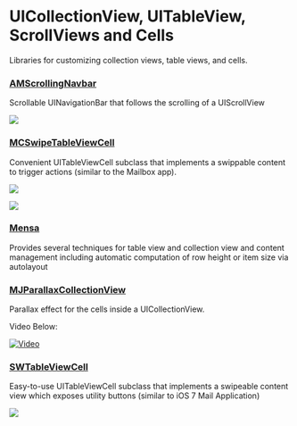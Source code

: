 # UICollectionView, UITableView, ScrollViews and Cells

Libraries for customizing collection views, table views, and cells.

### [AMScrollingNavbar](https://github.com/andreamazz/AMScrollingNavbar)
Scrollable UINavigationBar that follows the scrolling of a UIScrollView

![](https://raw.githubusercontent.com/andreamazz/AMScrollingNavbar/master/screenshot.gif)

### [MCSwipeTableViewCell](https://github.com/alikaragoz/MCSwipeTableViewCell)
Convenient UITableViewCell subclass that implements a swippable content to trigger actions (similar to the Mailbox app).

![](https://raw.github.com/alikaragoz/MCSwipeTableViewCell/master/github-assets/mcswipe-exit.gif)

![](https://raw.github.com/alikaragoz/MCSwipeTableViewCell/master/github-assets/mcswipe-switch.gif)

### [Mensa](https://github.com/jordanekay/Mensa)
Provides several techniques for table view and collection view and content management including automatic computation of row height or item size via autolayout

### [MJParallaxCollectionView](https://github.com/mayuur/MJParallaxCollectionView)
Parallax effect for the cells inside a UICollectionView. 

Video Below:

[![Video](https://raw.githubusercontent.com/mayuur/MJParallaxCollectionView/master/Screenshot.png)](https://www.youtube.com/watch?v=1K8w1M6FL8k&feature=youtu.be)

### [SWTableViewCell](https://github.com/CEWendel/SWTableViewCell)

Easy-to-use UITableViewCell subclass that implements a swipeable content view which exposes utility buttons (similar to iOS 7 Mail Application)

![](https://camo.githubusercontent.com/c138fcd3df24ae1d91f8bf6feb51a1cf111606a4/687474703a2f2f692e696d6775722e636f6d2f6e6a4b436a4b382e676966)
